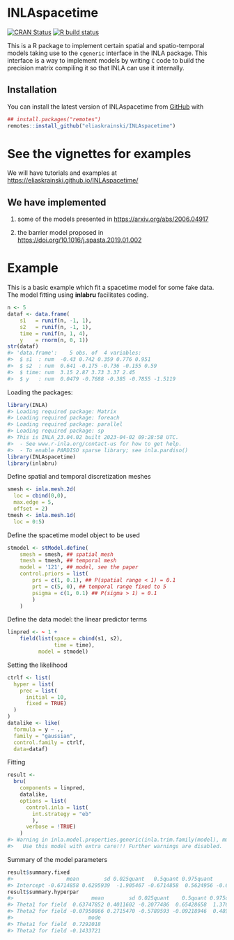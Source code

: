 
<!-- README.md is generated from README.Rmd. Please edit that file -->

# INLAspacetime

<!-- badges: start -->

[![CRAN
Status](http://www.r-pkg.org/badges/version-last-release/INLAspacetime)](https://cran.r-project.org/package=INLAspacetime)
[![R build
status](https://github.com/eliaskrainski/INLAspacetime/workflows/check-standard/badge.svg)](https://github.com/eliaskrainski/INLAspacetime/actions)
<!--[![R code coverage status](https://github.com/eliaskrainski/INLAspacetime/workflows/test-coverage/badge.svg)](https://github.com/eliaskrainski/INLAspacetime/actions) -->
<!--[![lintr status](https://github.com/eliaskrainski/INLAspacetime/workflows/lint/badge.svg)](https://github.com/eliaskrainski/INLAspacetime/actions) -->
<!-- [![Codecov test coverage](https://codecov.io/gh/eliaskrainski/INLAspacetime/branch/master/graph/badge.svg)](https://app.codecov.io/gh/eliaskrainski/INLAspacetime?branch=master) -->
<!-- badges: end -->

This is a R package to implement certain spatial and spatio-temporal
models taking use to the `cgeneric` interface in the INLA package. This
interface is a way to implement models by writing `C` code to build the
precision matrix compiling it so that INLA can use it internally.

## Installation

<!-- You can install the current [CRAN](https://CRAN.R-project.org) version of INLAspacetime: -->
<!-- ```{r cran-installation, eval = FALSE} -->
<!-- install.packages("INLAspacetime") -->
<!-- ``` -->

You can install the latest version of INLAspacetime from
[GitHub](https://github.com/eliaskrainski/INLAspacetime) with

``` r
## install.packages("remotes")
remotes::install_github("eliaskrainski/INLAspacetime")
```

<!-- or track the development version builds via [inlabru-org.r-universe.dev](https://inlabru-org.r-universe.dev/ui#builds): -->
<!-- ```{r universe-installation, eval = FALSE} -->
<!-- ## Enable universe(s) by inlabru-org -->
<!-- options(repos = c( -->
<!--   inlabruorg = "https://inlabru-org.r-universe.dev", -->
<!--   INLA = "https://inla.r-inla-download.org/R/testing", -->
<!--   CRAN = "https://cloud.r-project.org" -->
<!-- )) -->
<!-- ## Install it -->
<!-- install.packages("INLAspacetime") -->
<!-- ``` -->

# See the vignettes for examples

We will have tutorials and examples at
<https://eliaskrainski.github.io/INLAspacetime/>

## We have implemented

1.  some of the models presented in <https://arxiv.org/abs/2006.04917>

2.  the barrier model proposed in
    <https://doi.org/10.1016/j.spasta.2019.01.002>

# Example

This is a basic example which fit a spacetime model for some fake data.
The model fitting using **inlabru** facilitates coding.

``` r
n <- 5
dataf <- data.frame(
    s1   = runif(n, -1, 1),
    s2   = runif(n, -1, 1),
    time = runif(n, 1, 4),
    y    = rnorm(n, 0, 1))
str(dataf)
#> 'data.frame':    5 obs. of  4 variables:
#>  $ s1  : num  -0.43 0.742 0.359 0.776 0.951
#>  $ s2  : num  0.641 -0.175 -0.736 -0.155 0.59
#>  $ time: num  3.15 2.87 3.73 3.37 2.45
#>  $ y   : num  0.0479 -0.7688 -0.385 -0.7855 -1.5119
```

Loading the packages:

``` r
library(INLA)
#> Loading required package: Matrix
#> Loading required package: foreach
#> Loading required package: parallel
#> Loading required package: sp
#> This is INLA_23.04.02 built 2023-04-02 09:28:58 UTC.
#>  - See www.r-inla.org/contact-us for how to get help.
#>  - To enable PARDISO sparse library; see inla.pardiso()
library(INLAspacetime)
library(inlabru)
```

Define spatial and temporal discretization meshes

``` r
smesh <- inla.mesh.2d(
  loc = cbind(0,0), 
  max.edge = 5, 
  offset = 2)
tmesh <- inla.mesh.1d(
  loc = 0:5)
```

Define the spacetime model object to be used

``` r
stmodel <- stModel.define(
    smesh = smesh, ## spatial mesh
    tmesh = tmesh, ## temporal mesh
    model = '121', ## model, see the paper
    control.priors = list(
        prs = c(1, 0.1), ## P(spatial range < 1) = 0.1
        prt = c(5, 0), ## temporal range fixed to 5
        psigma = c(1, 0.1) ## P(sigma > 1) = 0.1
        )
    )
```

Define the data model: the linear predictor terms

``` r
linpred <- ~ 1 +
    field(list(space = cbind(s1, s2), 
               time = time),
          model = stmodel)
```

Setting the likelihood

``` r
ctrlf <- list(
  hyper = list(
    prec = list(
      initial = 10, 
      fixed = TRUE)    
  )
)
datalike <- like(
  formula = y ~ ., 
  family = "gaussian",
  control.family = ctrlf, 
  data=dataf)
```

Fitting

``` r
result <- 
  bru(
    components = linpred,
    datalike,
    options = list(
      control.inla = list(
        int.strategy = "eb"
        ),
      verbose = !TRUE)
    )
#> Warning in inla.model.properties.generic(inla.trim.family(model), mm[names(mm) == : Model 'cgeneric' in section 'latent' is marked as 'experimental'; changes may appear at any time.
#>   Use this model with extra care!!! Further warnings are disabled.
```

Summary of the model parameters

``` r
result$summary.fixed
#>                 mean        sd 0.025quant   0.5quant 0.975quant       mode kld
#> Intercept -0.6714858 0.6295939  -1.905467 -0.6714858  0.5624956 -0.6714858   0
result$summary.hyperpar
#>                         mean        sd 0.025quant    0.5quant 0.975quant
#> Theta1 for field  0.63747852 0.4011602 -0.2077486  0.65428658  1.3764864
#> Theta2 for field -0.07950866 0.2715470 -0.5789593 -0.09218946  0.4896889
#>                        mode
#> Theta1 for field  0.7292018
#> Theta2 for field -0.1433721
```
